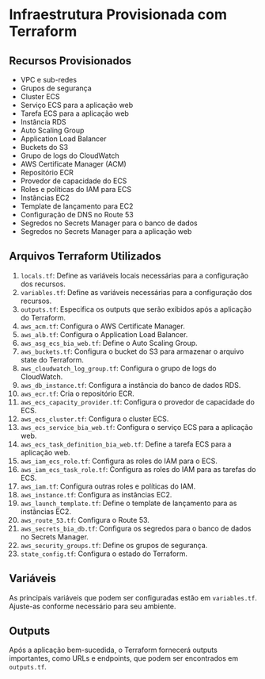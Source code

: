 # Infraestrutura Provisionada com Terraform

## Recursos Provisionados

- VPC e sub-redes
- Grupos de segurança
- Cluster ECS
- Serviço ECS para a aplicação web
- Tarefa ECS para a aplicação web
- Instância RDS
- Auto Scaling Group
- Application Load Balancer
- Buckets do S3
- Grupo de logs do CloudWatch
- AWS Certificate Manager (ACM)
- Repositório ECR
- Provedor de capacidade do ECS
- Roles e políticas do IAM para ECS
- Instâncias EC2
- Template de lançamento para EC2
- Configuração de DNS no Route 53
- Segredos no Secrets Manager para o banco de dados
- Segredos no Secrets Manager para a aplicação web

## Arquivos Terraform Utilizados

1. `locals.tf`: Define as variáveis locais necessárias para a configuração dos recursos.
2. `variables.tf`: Define as variáveis necessárias para a configuração dos recursos.
3. `outputs.tf`: Especifica os outputs que serão exibidos após a aplicação do Terraform.
4. `aws_acm.tf`: Configura o AWS Certificate Manager.
5. `aws_alb.tf`: Configura o Application Load Balancer.
6. `aws_asg_ecs_bia_web.tf`: Define o Auto Scaling Group.
7. `aws_buckets.tf`: Configura o bucket do S3 para armazenar o arquivo state do Terraform.
8. `aws_cloudwatch_log_group.tf`: Configura o grupo de logs do CloudWatch.
9. `aws_db_instance.tf`: Configura a instância do banco de dados RDS.
10. `aws_ecr.tf`: Cria o repositório ECR.
11. `aws_ecs_capacity_provider.tf`: Configura o provedor de capacidade do ECS.
12. `aws_ecs_cluster.tf`: Configura o cluster ECS.
13. `aws_ecs_service_bia_web.tf`: Configura o serviço ECS para a aplicação web.
14. `aws_ecs_task_definition_bia_web.tf`: Define a tarefa ECS para a aplicação web.
15. `aws_iam_ecs_role.tf`: Configura as roles do IAM para o ECS.
16. `aws_iam_ecs_task_role.tf`: Configura as roles do IAM para as tarefas do ECS.
17. `aws_iam.tf`: Configura outras roles e políticas do IAM.
18. `aws_instance.tf`: Configura as instâncias EC2.
19. `aws_launch_template.tf`: Define o template de lançamento para as instâncias EC2.
20. `aws_route_53.tf`: Configura o Route 53.
21. `aws_secrets_bia_db.tf`: Configura os segredos para o banco de dados no Secrets Manager.
23. `aws_security_groups.tf`: Define os grupos de segurança.
24. `state_config.tf`: Configura o estado do Terraform.

## Variáveis

As principais variáveis que podem ser configuradas estão em `variables.tf`. Ajuste-as conforme necessário para seu ambiente.

## Outputs

Após a aplicação bem-sucedida, o Terraform fornecerá outputs importantes, como URLs e endpoints, que podem ser encontrados em `outputs.tf`.